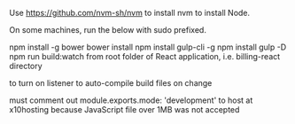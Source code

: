 Use https://github.com/nvm-sh/nvm to install nvm to install Node.

On some machines, run the below with sudo prefixed. 

npm install -g bower
bower install
npm install gulp-cli -g
npm install gulp -D
npm run build:watch from root folder of React application, i.e. billing-react directory

to turn on listener to auto-compile build files on change

must comment out module.exports.mode: 'development' to host at x10hosting because JavaScript file over 1MB was not accepted
